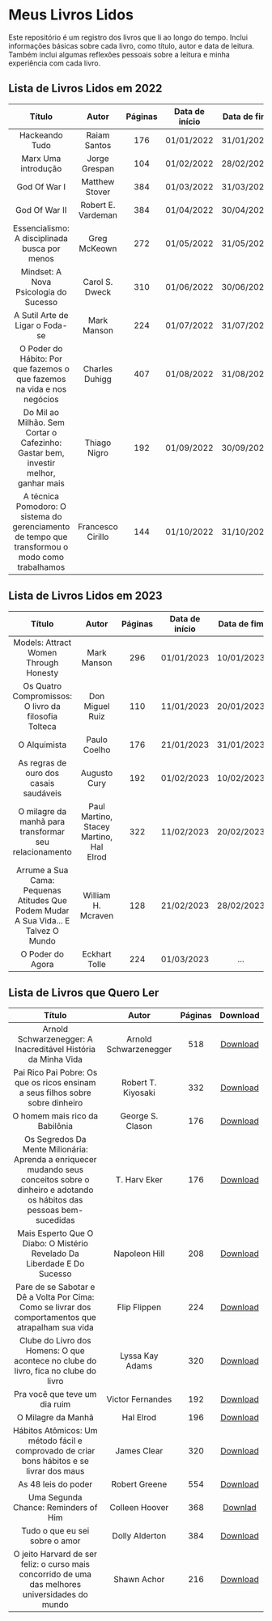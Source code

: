 # Meus Livros Lidos
Este repositório é um registro dos livros que li ao longo do tempo. Inclui informações básicas sobre cada livro, como título, autor e data de leitura. Também inclui algumas reflexões pessoais sobre a leitura e minha experiência com cada livro.
## Lista de Livros Lidos em 2022
| Título | Autor | Páginas | Data de início | Data de fim |
| :---: | :---: | :---: | :---: | :---: |
| Hackeando Tudo | Raiam Santos | 176 | 01/01/2022 | 31/01/2022 |
| Marx Uma introdução | Jorge Grespan | 104 | 01/02/2022 | 28/02/2022 |
| God Of War I | Matthew Stover | 384 | 01/03/2022 | 31/03/2022 |
| God Of War II | Robert E. Vardeman | 384 | 01/04/2022 | 30/04/2022 |
| Essencialismo: A disciplinada busca por menos | Greg McKeown | 272 | 01/05/2022 | 31/05/2022 |
| Mindset: A Nova Psicologia do Sucesso | Carol S. Dweck | 310 | 01/06/2022 | 30/06/2022 |
| A Sutil Arte de Ligar o Foda-se | Mark Manson | 224 | 01/07/2022 | 31/07/2022 |
| O Poder do Hábito: Por que fazemos o que fazemos na vida e nos negócios | Charles Duhigg | 407 | 01/08/2022 | 31/08/2022 |
| Do Mil ao Milhão. Sem Cortar o Cafezinho: Gastar bem, investir melhor, ganhar mais | Thiago Nigro | 192 | 01/09/2022 | 30/09/2022 |
| A técnica Pomodoro: O sistema do gerenciamento de tempo que transformou o modo como trabalhamos | Francesco Cirillo | 144 | 01/10/2022 | 31/10/2022 |

## Lista de Livros Lidos em 2023
| Título | Autor | Páginas | Data de início | Data de fim |
| :---: | :---: | :---: | :---: | :---: |
| Models: Attract Women Through Honesty | Mark Manson | 296 | 01/01/2023 | 10/01/2023 |
| Os Quatro Compromissos: O livro da filosofia Tolteca | Don Miguel Ruiz | 110 | 11/01/2023 | 20/01/2023 |
| O Alquimista | Paulo Coelho | 176 | 21/01/2023 | 31/01/2023 |
| As regras de ouro dos casais saudáveis | Augusto Cury | 192 | 01/02/2023 | 10/02/2023 |
| O milagre da manhã para transformar seu relacionamento | Paul Martino, Stacey Martino, Hal Elrod | 322 | 11/02/2023 | 20/02/2023 |
| Arrume a Sua Cama: Pequenas Atitudes Que Podem Mudar A Sua Vida... E Talvez O Mundo | William H. Mcraven | 128 | 21/02/2023 | 28/02/2023 |
| O Poder do Agora | Eckhart Tolle | 224 | 01/03/2023 | ... |

## Lista de Livros que Quero Ler
| Título | Autor | Páginas | Download |
| :---: | :---: | :---: | :---: |
| Arnold Schwarzenegger: A Inacreditável História da Minha Vida| Arnold Schwarzenegger | 518 | [Download](https://drive.google.com/file/d/1kRhge1knj5cnpHWWgVBrvoPX2l3DuZ15/view?usp=share_link) |
| Pai Rico Pai Pobre: Os que os ricos ensinam a seus filhos sobre sobre dinheiro | Robert T. Kiyosaki | 332 | [Download](https://drive.google.com/file/d/1VT_fJLKa_e_s-2K7lGrjdlnzsqT-_zUR/view?usp=share_link) |
| O homem mais rico da Babilônia | George S. Clason | 176 | [Download](https://drive.google.com/file/d/1GfJGnfkC81x0GDP4EMrBKS8AebSrYmZw/view?usp=share_link) |
| Os Segredos Da Mente Milionária: Aprenda a enriquecer mudando seus conceitos sobre o dinheiro e adotando os hábitos das pessoas bem-sucedidas | T. Harv Eker | 176 | [Download](https://drive.google.com/file/d/1g7XKrsgc72cen6du7ynmf_WVkDqwpfU6/view?usp=share_link) |
| Mais Esperto Que O Diabo: O Mistério Revelado Da Liberdade E Do Sucesso | Napoleon Hill | 208 | [Download](https://drive.google.com/file/d/199PqOf6e6iZ8ycgX9BY9MaelqRgzMefR/view?usp=share_link) |
| Pare de se Sabotar e Dê a Volta Por Cima: Como se livrar dos comportamentos que atrapalham sua vida | Flip Flippen | 224 | [Download](https://drive.google.com/file/d/1irfgWtd-sNC7wxTw9b-MadgFr6Dg_ASs/view?usp=share_link) |
| Clube do Livro dos Homens: O que acontece no clube do livro, fica no clube do livro | Lyssa Kay Adams | 320 | [Download](https://drive.google.com/file/d/1cOAjjdlUTR2Ly_h0oYjQF8CWE-Y7TIJV/view?usp=share_link) |
| Pra você que teve um dia ruim | Victor Fernandes | 192 | [Download](https://drive.google.com/file/d/1xW06be6iHwXJSGP43FFh4cB9iRPSx-ng/view?usp=share_link) |
| O Milagre da Manhã | Hal Elrod | 196 | [Download](https://drive.google.com/file/d/1MzKuDr8eFTr2w4M1DmCVGBFV9atvIVyH/view?usp=share_link) |
| Hábitos Atômicos: Um método fácil e comprovado de criar bons hábitos e se livrar dos maus | James Clear | 320 | [Download](https://drive.google.com/file/d/12PIiHrB8IobQD3IYkxXTNyf_2PInWu97/view?usp=share_link) |
| As 48 leis do poder | Robert Greene | 554 | [Download](https://drive.google.com/file/d/1My9MmIX4usw9cz5DMcDJuCJQRbQL-4cW/view?usp=share_link) |
| Uma Segunda Chance: Reminders of Him | Colleen Hoover | 368 | [Downlad](https://drive.google.com/file/d/1xksei7gsnJJFUyyLmjgVuwPrhKcSZi1S/view?usp=share_link) |
| Tudo o que eu sei sobre o amor | Dolly Alderton | 384 | [Download](https://drive.google.com/file/d/1QWaPgAAv0rw9u05sWRP852mOtkhfiWbS/view?usp=share_link) |
| O jeito Harvard de ser feliz: o curso mais concorrido de uma das melhores universidades do mundo | Shawn Achor | 216 |[Download](https://drive.google.com/file/d/17fPQrNByp0E-0zBYwLubg7kDMwxC4zsx/view?usp=share_link) |

